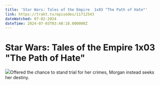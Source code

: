 ```yaml
---
title: 'Star Wars: Tales of the Empire  1x03 "The Path of Hate"' 
link: https://trakt.tv/episodes/11712543
dateWatched: 07-02-2024
dateTime: 2024-07-03T03:48:18.000000Z
---
```

# Star Wars: Tales of the Empire  1x03 "The Path of Hate"

![](https://walter.trakt.tv/images/episodes/011/712/543/screenshots/thumb/dc278884f6.jpg)Offered the chance to stand trial for her crimes, Morgan instead seeks her destiny.